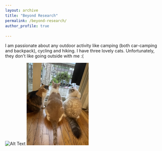 ```yaml
---
layout: archive
title: "Beyond Research"
permalink: /beyond-research/
author_profile: true

---
```


I am passionate about any outdoor activity like camping (both car-camping and backpack), cycling and hiking. I have three lovely cats. Unfortunately, they don't like going outside with me :(

<img src="/images/hiking.JPG" alt="Alt Text" width="40%" />
<img src="/images/cats.JPG" alt="Alt Text" width="40%" />
